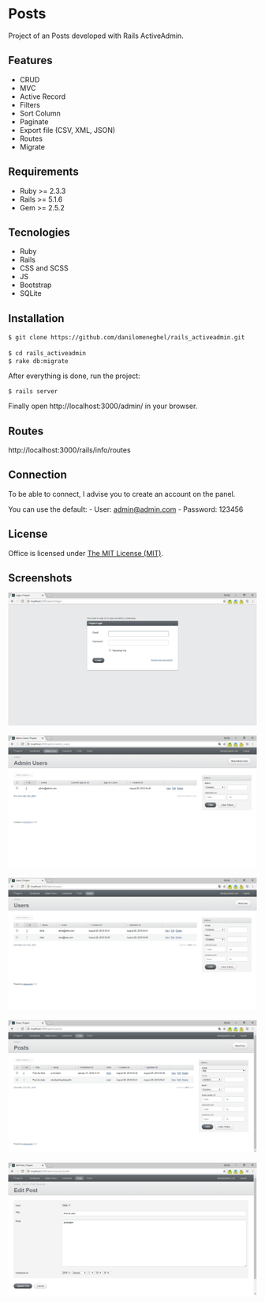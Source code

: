 # Posts

Project of an Posts developed with Rails ActiveAdmin.

## Features

- CRUD
- MVC
- Active Record
- Filters
- Sort Column
- Paginate
- Export file (CSV, XML, JSON)
- Routes
- Migrate

## Requirements

- Ruby >= 2.3.3
- Rails >= 5.1.6
- Gem >= 2.5.2

## Tecnologies

- Ruby
- Rails
- CSS and SCSS
- JS
- Bootstrap
- SQLite

## Installation

```
$ git clone https://github.com/danilomeneghel/rails_activeadmin.git

$ cd rails_activeadmin
$ rake db:migrate
```

After everything is done, run the project:

```
$ rails server
```

Finally open http://localhost:3000/admin/ in your browser.

## Routes

http://localhost:3000/rails/info/routes

## Connection

To be able to connect, I advise you to create an account on the panel.

You can use the default: 
	- User: admin@admin.com
	- Password: 123456

## License

Office is licensed under <a href="LICENSE">The MIT License (MIT)</a>.

## Screenshots

![Screenshots](screenshots/screenshot01.png)<br><br>
![Screenshots](screenshots/screenshot02.png)<br><br>
![Screenshots](screenshots/screenshot03.png)<br><br>
![Screenshots](screenshots/screenshot04.png)<br><br>
![Screenshots](screenshots/screenshot05.png)<br><br>
